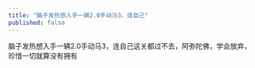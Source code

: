 ```yaml
---
title: "脑子发热想入手一辆2.0手动马3，连自己"
published: false
---
```

脑子发热想入手一辆2.0手动马3，连自己这关都过不去，阿弥陀佛，学会放弃，珍惜一切就算没有拥有